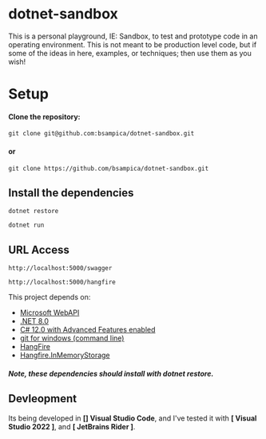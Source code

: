 # dotnet-sandbox

This is a personal playground, IE: Sandbox, to test and prototype code in an operating environment.  This is not meant to be production level code, but if some of the ideas in here, examples, or techniques; then use them as you wish!  

# Setup
#### Clone the repository:
``` 
git clone git@github.com:bsampica/dotnet-sandbox.git     
```
#### or
``` 
git clone https://github.com/bsampica/dotnet-sandbox.git
``` 

## Install the dependencies

``` 
dotnet restore
```

``` 
dotnet run
```

## URL Access
```
http://localhost:5000/swagger
```
```
http://localhost:5000/hangfire
```


This project depends on:
- [Microsoft WebAPI](https://learn.microsoft.com/en-us/aspnet/core/tutorials/first-web-api?view=aspnetcore-8.0)
- [.NET 8.0](https://dotnet.microsoft.com/en-us/download/dotnet/8.0)
- [C# 12.0 with Advanced Features enabled](https://github.com/dotnet/docs/blob/main/docs/csharp/whats-new/csharp-12.md)
- [git for windows (command line)](https://git-scm.com/downloads)
- [HangFire](https://www.hangfire.io/)
- [Hangfire.InMemoryStorage](https://github.com/HangfireIO/Hangfire.InMemory)

##### Note, these dependencies should install with dotnet restore.

## Devleopment
Its being developed in **[] Visual Studio Code**, and I've tested it with **[ Visual Studio 2022 ]**, and **[ JetBrains Rider ]**.

